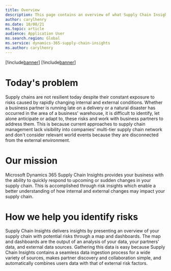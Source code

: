 ```yaml
---
title: Overview
description: This page contains an overview of what Supply Chain Insights is and the value it brings to users
author: carylhenry
ms.date: 10/08/21
ms.topic: article
audience: Application User
ms.search.region: Global
ms.service: dynamics-365-supply-chain-insights
ms.author: carylhenry
---
```


[!include[banner](includes/banner.md)]
[!include[banner](includes/preview-banner.md)]

# Today's problem
Supply chains are not resilient today despite their constant exposure to risks caused by rapidly changing internal and external conditions. Whether a business partner is running late on a delivery or a natural disaster has occurred in the area of a business' warehouse, it is difficult to identify, let alone anticipate or adapt to, these risks and work with business partners to address them. This is because current approaches to supply chain management lack visibility into companies' multi-tier supply chain network and don't consider relevant world events because they are disconnected from the external environment.

# Our mission
Microsoft Dynamics 365 Supply Chain Insights provides your business with the ability to quickly respond to upcoming or sudden changes in your supply chain. This is accomplished through risk insights which enable a better understanding of how internal and external changes may impact your supply chain.

# How we help you identify risks
Supply Chain Insights delivers insights by presenting an overview of your supply chain with potential risks through a map and dashboards. The map and dashboards are the output of an analysis of your data, your partners' data, and external data sources. Gathering this data is easy because Supply Chain Insights contains a seamless data ingestion process for a wide variety of sources, makes partner discovery and collaboration simple, and automatically combines users data with that of external risk factors.


